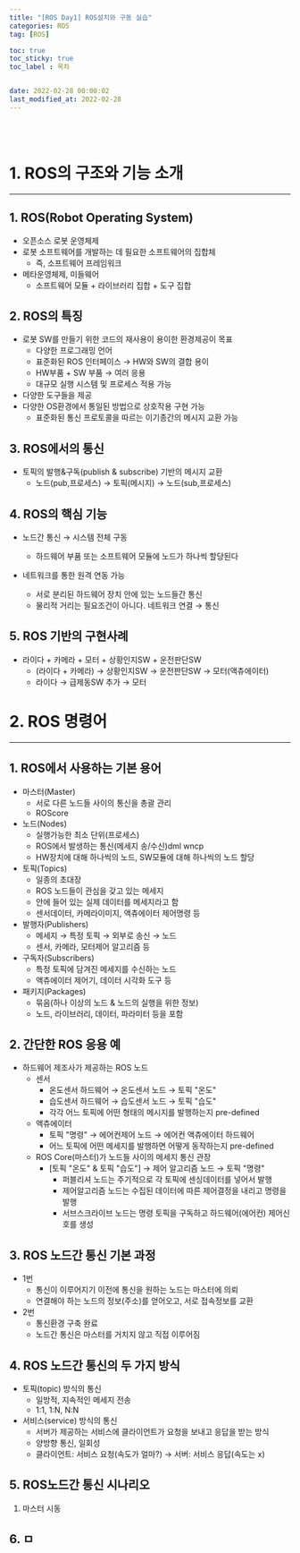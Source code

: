 ```yaml
---
title: "[ROS Day1] ROS설치와 구동 실습"
categories: ROS
tag: [ROS]

toc: true
toc_sticky: true
toc_label : 목차


date: 2022-02-28 00:00:02
last_modified_at: 2022-02-28
---
```

<br>
<br>

# 1. ROS의 구조와 기능 소개
---
##  1. ROS(Robot Operating System)
* 오픈소스 로봇 운영체제
* 로봇 소프트웨어를 개발하는 데 필요한 소프트웨어의 집합체
    - 즉, 소프트웨어 프레임워크
* 메타운영체제, 미들웨어
    - 소프트웨어 모듈 + 라이브러리 집합 + 도구 집합

## 2. ROS의 특징
* 로봇 SW를 만들기 위한 코드의 재사용이 용이한 환경제공이 목표
    - 다양한 프로그래밍 언어
    - 표준화된 ROS 인터페이스 → HW와 SW의 결합 용이
    - HW부품 + SW 부품 → 여러 응용
    - 대규모 실행 시스템 및 프로세스 적용 가능
* 다양한 도구들을 제공
* 다양한 OS환경에서 통일된 방법으로 상호작용 구현 가능
    - 표준화된 통신 프로토콜을 따르는 이기종간의 메시지 교환 가능

## 3. ROS에서의 통신
* 토픽의 발행&구독(publish & subscribe) 기반의 메시지 교환
    - 노드(pub,프로세스) → 토픽(메시지) → 노드(sub,프로세스)

## 4. ROS의 핵심 기능
* 노드간 통신 → 시스템 전체 구동
    - 하드웨어 부품 또는 소프트웨어 모듈에 노드가 하나씩 할당된다

* 네트워크를 통한 원격 연동 가능
    - 서로 분리된 하드웨어 장치 안에 있는 노드들간 통신
    - 물리적 거리는 필요조건이 아니다. 네트워크 연결 → 통신

## 5. ROS 기반의 구현사례
* 라이다 + 카메라 + 모터 + 상황인지SW + 운전판단SW
    - (라이다 + 카메라) → 상황인지SW → 운전판단SW → 모터(액츄에이터)
    - 라이다 → 급제동SW 추가 → 모터

# 2. ROS 명령어
---
## 1. ROS에서 사용하는 기본 용어
* 마스터(Master)
    - 서로 다른 노드들 사이의 통신을 총괄 관리
    - ROScore
* 노드(Nodes)
    - 실행가능한 최소 단위(프로세스)
    - ROS에서 발생하는 통신(메세지 송/수신)dml wncp
    - HW장치에 대해 하나씩의 노드, SW모듈에 대해 하나씩의 노드 할당
* 토픽(Topics)
    - 일종의 초대장
    - ROS 노드들이 관심을 갖고 있는 메세지
    - 안에 들어 있는 실제 데이터를 메세지라고 함
    - 센서데이터, 카메라이미지, 액츄에이터 제어명령 등
* 발행자(Publishers)
    - 메세지 → 특정 토픽 → 외부로 송신 → 노드
    - 센서, 카메라, 모터제어 알고리즘 등
* 구독자(Subscribers)
    - 특정 토픽에 담겨진 메세지를 수신하는 노드
    - 액츄에이터 제어기, 데이터 시각화 도구 등
* 패키지(Packages)
    - 묶음(하나 이상의 노드 & 노드의 실행을 위한 정보)
    - 노드, 라이브러리, 데이터, 파라미터 등을 포함

## 2. 간단한 ROS 응용 예
* 하드웨어 제조사가 제공하는 ROS 노드
    - 센서
        + 온도센서 하드웨어 → 온도센서 노드 → 토픽 "온도"
        + 습도센서 하드웨어 → 습도센서 노드 → 토픽 "습도"
        + 각각 어느 토픽에 어떤 형태의 메시지를 발행하는지 pre-defined
    - 액츄에이터
        + 토픽 "명령" → 에어컨제어 노드 → 에어컨 액츄에이터 하드웨어
        + 어느 토픽에 어떤 메세지를 발행하면 어떻게 동작하는지 pre-defined
    - ROS Core(마스터)가 노드들 사이의 메세지 통신 관장
        + \[토픽 "온도" & 토픽 "습도"\] → 제어 알고리즘 노드 → 토픽 "명령"
            * 퍼블리셔 노드는 주기적으로 각 토픽에 센싱데이터를 넣어서 발행
            * 제어알고리즘 노드는 수집된 데이터에 따른 제어결정을 내리고 명령을 발행
            * 서브스크라이브 노드는 명령 토픽을 구독하고 하드웨어(에어컨) 제어신호를 생성

## 3. ROS 노드간 통신 기본 과정
* 1번
    - 통신이 이루어지기 이전에 통신을 원하는 노드는 마스터에 의뢰
    - 연결해야 하는 노드의 정보(주소)를 얻어오고, 서로 접속정보를 교환
* 2번
    - 통신환경 구축 완료
    - 노드간 통신은 마스터를 거치지 않고 직접 이루어짐

## 4. ROS 노드간 통신의 두 가지 방식
* 토픽(topic) 방식의 통신
    - 일방적, 지속적인 메세지 전송
    - 1:1, 1:N, N:N
* 서비스(service) 방식의 통신
    - 서버가 제공하는 서비스에 클라이언트가 요청을 보내고 응답을 받는 방식
    - 양방향 통신, 일회성
    - 클라이언트: 서비스 요청(속도가 얼마?) → 서버: 서비스 응답(속도는 x)

## 5. ROS노드간 통신 시나리오
1. 마스터 시동


## 6. ㅁ